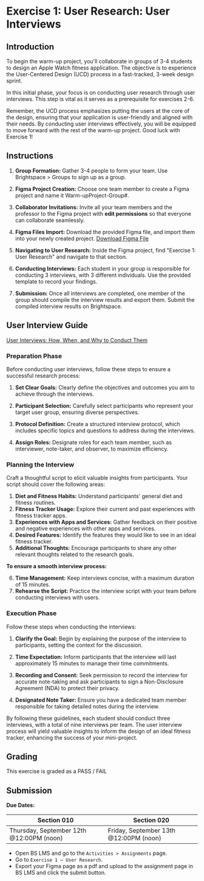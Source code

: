 # Exercise 1: User Research: User Interviews

## Introduction

To begin the warm-up project, you'll collaborate in groups of 3-4 students to design an Apple Watch fitness application. The objective is to experience the User-Centered Design (UCD) process in a fast-tracked, 3-week design sprint.

In this initial phase, your focus is on conducting user research through user interviews. This step is vital as it serves as a prerequisite for exercises 2-6.

Remember, the UCD process emphasizes putting the users at the core of the design, ensuring that your application is user-friendly and aligned with their needs. By conducting user interviews effectively, you will be equipped to move forward with the rest of the warm-up project. Good luck with Exercise 1!

## Instructions

1. **Group Formation:** Gather 3-4 people to form your team. Use Brightspace > Groups to sign up as a group.

2. **Figma Project Creation:** Choose one team member to create a Figma project and name it Warm-upProject-Group#.

3. **Collaborator Invitations:** Invite all your team members and the professor to the Figma project with **edit permissions** so that everyone can collaborate seamlessly.

4. **Figma Files Import:** Download the provided Figma file, and import them into your newly created project. [Download Figma File](https://drive.google.com/file/d/1PTfAn4_ucUKQDlG7UtVZ-QFEVcxITuOv/view?usp=drive_link)

5. **Navigating to User Research:** Inside the Figma project, find "Exercise 1: User Research" and navigate to that section.

6. **Conducting Interviews:** Each student in your group is responsible for conducting 3 interviews, with 3 different individuals. Use the provided template to record your findings.

7. **Submission:** Once all interviews are completed, one member of the group should compile the interview results and export them. Submit the compiled interview results on Brightspace.

## User Interview Guide

[User Interviews: How, When, and Why to Conduct Them](https://www.nngroup.com/articles/user-interviews/)

<YouTube
  title="The 3 Types of User Interviews: Structured, Semi-Structured, and Unstructured"
  url="https://www.youtube.com/embed/jy-QGuWE7PQ?si=2nh823VHku9O3EBN"
/>

<YouTube
  title="Five Interview Mistakes to Avoid"
  url="https://www.youtube.com/embed/yBYd5USasXg?si=870t_voMkwhDcjs1"
/>

### Preparation Phase

Before conducting user interviews, follow these steps to ensure a successful research process:

1. **Set Clear Goals:** Clearly define the objectives and outcomes you aim to achieve through the interviews.

2. **Participant Selection:** Carefully select participants who represent your target user group, ensuring diverse perspectives.

3. **Protocol Definition:** Create a structured interview protocol, which includes specific topics and questions to address during the interviews.

4. **Assign Roles:** Designate roles for each team member, such as interviewer, note-taker, and observer, to maximize efficiency.

### Planning the Interview

Craft a thoughtful script to elicit valuable insights from participants. Your script should cover the following areas:

1. **Diet and Fitness Habits:** Understand participants' general diet and fitness routines.
2. **Fitness Tracker Usage:** Explore their current and past experiences with fitness tracker apps.
3. **Experiences with Apps and Services:** Gather feedback on their positive and negative experiences with other apps and services.
4. **Desired Features:** Identify the features they would like to see in an ideal fitness tracker.
5. **Additional Thoughts:** Encourage participants to share any other relevant thoughts related to the research goals.

**To ensure a smooth interview process:**

6. **Time Management:** Keep interviews concise, with a maximum duration of 15 minutes.
7. **Rehearse the Script:** Practice the interview script with your team before conducting interviews with users.

### Execution Phase

Follow these steps when conducting the interviews:

1. **Clarify the Goal:** Begin by explaining the purpose of the interview to participants, setting the context for the discussion.

2. **Time Expectation:** Inform participants that the interview will last approximately 15 minutes to manage their time commitments.

3. **Recording and Consent:** Seek permission to record the interview for accurate note-taking and ask participants to sign a Non-Disclosure Agreement (NDA) to protect their privacy.

4. **Designated Note Taker:** Ensure you have a dedicated team member responsible for taking detailed notes during the interview.

By following these guidelines, each student should conduct three interviews, with a total of nine interviews per team. The user interview process will yield valuable insights to inform the design of an ideal fitness tracker, enhancing the success of your mini-project.

## Grading

This exercise is graded as a PASS / FAIL

## Submission

**Due Dates:**

| Section 010                                          | Section 020                                          |
| ---------------------------------------------------- | ---------------------------------------------------- |
| Thursday, September 12th @12:00PM (noon)             | Friday, September 13th @12:00PM (noon)               |

- Open BS LMS and go to the `Activities > Assignments` page.
- Go to `Exercise 1 — User Research`.
- Export your Figma page as a pdf and upload to the assignment page in BS LMS and click the submit button.
